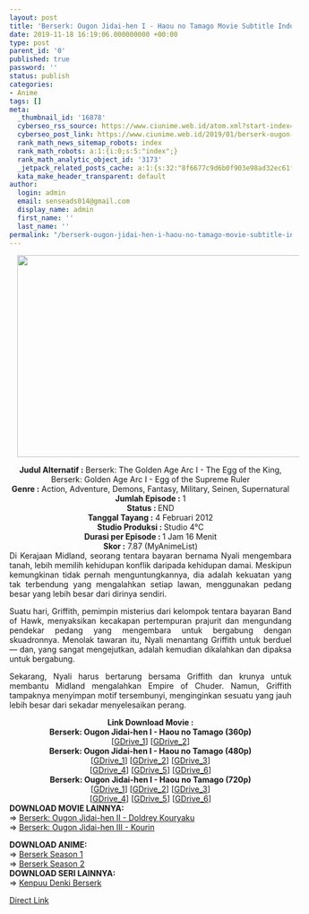 ```yaml
---
layout: post
title: 'Berserk: Ougon Jidai-hen I - Haou no Tamago Movie Subtitle Indonesia'
date: 2019-11-18 16:19:06.000000000 +00:00
type: post
parent_id: '0'
published: true
password: ''
status: publish
categories:
- Anime
tags: []
meta:
  _thumbnail_id: '16878'
  cyberseo_rss_source: https://www.ciunime.web.id/atom.xml?start-index=2551&max-results=150
  cyberseo_post_link: https://www.ciunime.web.id/2019/01/berserk-ougon-jidai-hen-i-haou-no.html
  rank_math_news_sitemap_robots: index
  rank_math_robots: a:1:{i:0;s:5:"index";}
  rank_math_analytic_object_id: '3173'
  _jetpack_related_posts_cache: a:1:{s:32:"8f6677c9d6b0f903e98ad32ec61f8deb";a:2:{s:7:"expires";i:1651622234;s:7:"payload";a:0:{}}}
  kata_make_header_transparent: default
author:
  login: admin
  email: senseads014@gmail.com
  display_name: admin
  first_name: ''
  last_name: ''
permalink: "/berserk-ougon-jidai-hen-i-haou-no-tamago-movie-subtitle-indonesia/"
---
```

<div class="separator" style="clear: both; text-align: center;"><a href="https://4.bp.blogspot.com/-l7-qQmEtn2Y/XEhHSroJFII/AAAAAAAAH-M/Bx0V89amLcQm2A9ztxHGwIuMTVJfnWskgCLcBGAs/s1600/Berserk%2B-%2BOugon%2BJidai-hen%2BI%2B-%2BHaou%2Bno%2BTamago.jpg" imageanchor="1" style="margin-left: 1em; margin-right: 1em;"><img border="0" data-original-height="720" data-original-width="1280" height="360" src="{{ site.baseurl }}/assets/2019/11/Berserk%2B-%2BOugon%2BJidai-hen%2BI%2B-%2BHaou%2Bno%2BTamago.jpg" width="640" /></a></div>
<p>
<div style="text-align: center;"><b>Judul</b><b><b> Alternatif</b> :</b> Berserk: The Golden Age Arc I - The Egg of the King, Berserk: Golden Age Arc I - Egg of the Supreme Ruler</div>
<div style="text-align: center;"><b><b>Genre :</b></b> Action, Adventure, Demons, Fantasy, Military, Seinen, Supernatural</div>
<div style="text-align: center;"><b>Jumlah Episode :</b> 1<br /><b>Status :&nbsp;</b>END<br /><b>Tanggal Tayang :</b> 4 Februari 2012<br /><b>Studio Produksi : </b>Studio 4°C<br /><b>Durasi per Episode : </b>1 Jam 16 Menit</div>
<div style="text-align: center;"><b>Skor :</b> 7.87 (MyAnimeList)</div>
<div style="text-align: center;"></div>
<div style="text-align: justify;">Di Kerajaan Midland, seorang tentara bayaran bernama Nyali mengembara tanah, lebih memilih kehidupan konflik daripada kehidupan damai. Meskipun kemungkinan tidak pernah menguntungkannya, dia adalah kekuatan yang tak terbendung yang mengalahkan setiap lawan, menggunakan pedang besar yang lebih besar dari dirinya sendiri.</p>
<p>Suatu hari, Griffith, pemimpin misterius dari kelompok tentara bayaran Band of Hawk, menyaksikan kecakapan pertempuran prajurit dan mengundang pendekar pedang yang mengembara untuk bergabung dengan skuadronnya. Menolak tawaran itu, Nyali menantang Griffith untuk berduel — dan, yang sangat mengejutkan, adalah kemudian dikalahkan dan dipaksa untuk bergabung.</p>
<p>Sekarang, Nyali harus bertarung bersama Griffith dan krunya untuk membantu Midland mengalahkan Empire of Chuder. Namun, Griffith tampaknya menyimpan motif tersembunyi, menginginkan sesuatu yang jauh lebih besar dari sekadar menyelesaikan perang.</p></div>
<div style="text-align: justify;"></div>
<div style="text-align: justify;"></div>
<div style="text-align: center;"><b>Link Download Movie :</b></div>
<div style="text-align: center;">
<div style="text-align: center;"><b>Berserk: Ougon Jidai-hen I - Haou no Tamago (360p)</b></div>
<div style="text-align: center;">
<div style="text-align: center;">[<a href="https://drive.google.com/uc?export=download&amp;id=1-mOukbqWLhJ7q1_CcuKEGmKHRdE1lm4X" target="_blank" rel="noopener">GDrive_1</a>] [<a href="https://drive.google.com/uc?export=download&amp;id=1fZeefJqQ3TqWvBaPWZe7n0bgtalXOr8j" target="_blank" rel="noopener">GDrive_2</a>]</div>
<div style="text-align: center;">
<div style="text-align: center;"></div>
</div>
</div>
</div>
<div style="text-align: center;"><b>Berserk: Ougon Jidai-hen I - Haou no Tamago (480p)</b><br />[<a href="https://drive.google.com/uc?id=1S_ksCM-eJSMmbxtAwLzwb8-xUzcpbFxu" target="_blank" rel="noopener">GDrive_1</a>] [<a href="https://drive.google.com/uc?id=19dpZTqFOif1F8RtfNUC3hlBcdksTicL-" target="_blank" rel="noopener">GDrive_2</a>] [<a href="https://drive.google.com/uc?id=1mDtgjBq634VtLCy76u_v7AtmC_GLOi7t" target="_blank" rel="noopener">GDrive_3</a>]<br />[<a href="https://drive.google.com/uc?id=1PQiwHE13kaZQP6vUsdQ5oPcKS2b8DZOk" target="_blank" rel="noopener">GDrive_4</a>] [<a href="https://drive.google.com/uc?id=16FhWEybvuG9uVNrtmPJiyU1haZNGrM6U" target="_blank" rel="noopener">GDrive_5</a>] [<a href="https://drive.google.com/uc?export=download&amp;id=161K1SAFvj63S2uLeoMDuFsjwzAUQmrZs" target="_blank" rel="noopener">GDrive_6</a>]</div>
<div style="text-align: center;"><b>Berserk: Ougon Jidai-hen I - Haou no Tamago (720p)</b><br />[<a href="https://drive.google.com/uc?id=1KOOcTy8A20sgjaDnloh6hh0gbBoS-xNI" target="_blank" rel="noopener">GDrive_1</a>] [<a href="https://drive.google.com/uc?id=1xHkUd6UB6yXtwxMa1akGsUkmqf4NaQkc" target="_blank" rel="noopener">GDrive_2</a>] [<a href="https://drive.google.com/uc?id=17uyWYHVDSzeQvRAGlyYYXqUibDLqSToI" target="_blank" rel="noopener">GDrive_3</a>]<br />[<a href="https://drive.google.com/uc?id=18v3zo8Q53W1qajxcWe__yYRCpQL6dLi6" target="_blank" rel="noopener">GDrive_4</a>] [<a href="https://drive.google.com/uc?id=1zDnIzzvNPELu9ZHcQZ-DECquS2oOa8dP" target="_blank" rel="noopener">GDrive_5</a>] [<a href="https://drive.google.com/uc?export=download&amp;id=17ufKOYS-ZlwtUERl71Hbm_8xbL5vccdU" target="_blank" rel="noopener">GDrive_6</a>]
<div style="text-align: left;"></div>
<div style="text-align: justify;">
<div style="text-align: justify;"><b>DOWNLOAD MOVIE&nbsp;</b><b>LAINNYA</b><b>:</b></div>
<div style="text-align: justify;"></div>
<div style="text-align: justify;">=&gt;&nbsp;<a href="https://www.ciunime.web.id/2019/01/berserk-ougon-jidai-hen-ii-doldrey.html" target="_blank" rel="noopener">Berserk: Ougon Jidai-hen II - Doldrey Kouryaku</a><br />=&gt;&nbsp;<a href="https://www.ciunime.web.id/2019/01/berserk-ougon-jidai-hen-iii-kourin.html" target="_blank" rel="noopener">Berserk: Ougon Jidai-hen III - Kourin</a></p>
</div>
</div>
<div style="text-align: justify;"><b>DOWNLOAD ANIME:</b></div>
<div style="text-align: justify;">=&gt;&nbsp;<a href="https://www.ciunime.web.id/2019/03/berserk-season-1-episode-01-12-end.html" target="_blank" rel="noopener">Berserk Season 1</a></div>
<div style="text-align: justify;">=&gt;&nbsp;<a href="https://www.ciunime.web.id/2019/03/berserk-season-2-episode-01-12-end.html" target="_blank" rel="noopener">Berserk Season 2</a></div>
<div style="text-align: justify;">
<div style="text-align: justify;"><b>DOWNLOAD SERI&nbsp;</b><b>LAINNYA</b><b>:</b></div>
<div style="text-align: justify;"></div>
<div style="text-align: justify;">=&gt;&nbsp;<a href="https://www.ciunime.web.id/2019/03/kenpuu-denki-berserk-episode-01-25-end.html" target="_blank" rel="noopener">Kenpuu Denki Berserk</a></p>
</div>
</div>
</div>
<link rel="stylesheet" href="https://cdnjs.cloudflare.com/ajax/libs/font-awesome/4.7.0/css/font-awesome.min.css" />
<div class="divbtn"> <a href="https://handymansurrender.com/fihup8buzv?key=94550f7ce39444073321dde3b8782f97" class="btn"><i class="fa fa-download"></i> Direct Link</a> </div>
